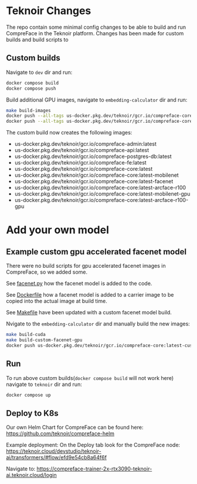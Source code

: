 # Teknoir Changes

The repo contain some minimal config changes to be able to build and run CompreFace in the Teknoir platform.
Changes has been made for custom builds and build scripts to 

## Custom builds

Navigate to `dev` dir and run:
```bash
docker compose build
docker compose push
```

Build additional GPU images, navigate to `embedding-calculator` dir and run:
```bash
make build-images
docker push --all-tags us-docker.pkg.dev/teknoir/gcr.io/compreface-core-base
docker push --all-tags us-docker.pkg.dev/teknoir/gcr.io/compreface-core
```

The custom build now creates the following images:
* us-docker.pkg.dev/teknoir/gcr.io/compreface-admin:latest
* us-docker.pkg.dev/teknoir/gcr.io/compreface-api:latest
* us-docker.pkg.dev/teknoir/gcr.io/compreface-postgres-db:latest
* us-docker.pkg.dev/teknoir/gcr.io/compreface-fe:latest
* us-docker.pkg.dev/teknoir/gcr.io/compreface-core:latest
* us-docker.pkg.dev/teknoir/gcr.io/compreface-core:latest-mobilenet
* us-docker.pkg.dev/teknoir/gcr.io/compreface-core:latest-facenet
* us-docker.pkg.dev/teknoir/gcr.io/compreface-core:latest-arcface-r100
* us-docker.pkg.dev/teknoir/gcr.io/compreface-core:latest-mobilenet-gpu
* us-docker.pkg.dev/teknoir/gcr.io/compreface-core:latest-arcface-r100-gpu

# Add your own model

## Example custom gpu accelerated facenet model
There were no build scripts for gpu accelerated facenet images in CompreFace, so we added some.

See [facenet.py](embedding-calculator/src/services/facescan/plugins/facenet/facenet.py) how the facenet model is added
to the code.

See [Dockerfile](teknoir/Dockerfile) how a facenet model is added to a carrier image to be copied into the actual image at build time.

See [Makefile](embedding-calculator/Makefile) have been updated with a custom facenet model build.

Nvigate to the `embedding-calculator` dir and manually build the new images: 
```bash
make build-cuda
make build-custom-facenet-gpu
docker push us-docker.pkg.dev/teknoir/gcr.io/compreface-core:latest-custom-facenet-gpu
```

## Run
To run above custom builds(`docker compose build` will not work here) navigate to `teknoir` dir and run:
```bash
docker compose up
```

## Deploy to K8s
Our own Helm Chart for CompreFace can be found here:
https://github.com/teknoir/compreface-helm

Example deployment:
On the Deploy tab look for the CompreFace node:
https://teknoir.cloud/devstudio/teknoir-ai/transformers/#flow/efd9e54cb8a64f6f

Navigate to:
https://compreface-trainer-2x-rtx3090-teknoir-ai.teknoir.cloud/login